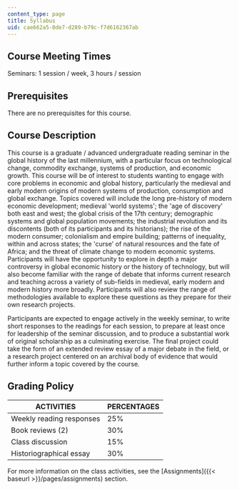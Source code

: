 ```yaml
---
content_type: page
title: Syllabus
uid: cae662a5-0de7-d289-b79c-f7d6162367ab
---
```


Course Meeting Times
--------------------

Seminars: 1 session / week, 3 hours / session

Prerequisites
-------------

There are no prerequisites for this course.

Course Description
------------------

This course is a graduate / advanced undergraduate reading seminar in the global history of the last millennium, with a particular focus on technological change, commodity exchange, systems of production, and economic growth. This course will be of interest to students wanting to engage with core problems in economic and global history, particularly the medieval and early modern origins of modern systems of production, consumption and global exchange. Topics covered will include the long pre-history of modern economic development; medieval 'world systems'; the 'age of discovery' both east and west; the global crisis of the 17th century; demographic systems and global population movements; the industrial revolution and its discontents (both of its participants and its historians); the rise of the modern consumer; colonialism and empire building; patterns of inequality, within and across states; the 'curse' of natural resources and the fate of Africa; and the threat of climate change to modern economic systems. Participants will have the opportunity to explore in depth a major controversy in global economic history or the history of technology, but will also become familiar with the range of debate that informs current research and teaching across a variety of sub-fields in medieval, early modern and modern history more broadly. Participants will also review the range of methodologies available to explore these questions as they prepare for their own research projects.

Participants are expected to engage actively in the weekly seminar, to write short responses to the readings for each session, to prepare at least once for leadership of the seminar discussion, and to produce a substantial work of original scholarship as a culminating exercise. The final project could take the form of an extended review essay of a major debate in the field, or a research project centered on an archival body of evidence that would further inform a topic covered by the course.

Grading Policy
--------------

| ACTIVITIES | PERCENTAGES |
| --- | --- |
| Weekly reading responses | 25% |
| Book reviews (2) | 30% |
| Class discussion | 15% |
| Historiographical essay | 30% 

For more information on the class activities, see the [Assignments]({{< baseurl >}}/pages/assignments) section.
